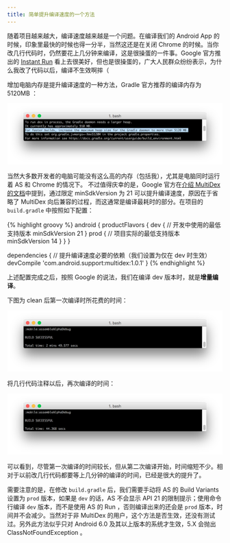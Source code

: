 ```yaml
---
title: 简单提升编译速度的一个方法
---
```


随着项目越来越大，编译速度越来越是一个问题。在编译我们的 Android App 的时候，印象里最快的时候也得一分半，当然这还是在关闭 Chrome 的时候。当你改几行代码时，仍然要花上几分钟来编译，这是很操蛋的一件事。Google 官方推出的 [Instant Run](https://developer.android.com/studio/run/index.html#instant-run "Instant Run") 看上去很美好，但也是很操蛋的，广大人民群众纷纷表示，为什么我改了代码以后，编译不生效啊摔（

增加电脑内存是提升编译速度的一种方法，Gradle 官方推荐的编译内存为 5120MB ：

![5120MB](/assets/img/2016-07-07-5120MB.png "5120MB")

当然大多数开发者的电脑可能没有这么高的内存（包括我），尤其是电脑同时运行着 AS 和 Chrome 的情况下。 不过值得庆幸的是，Google 官方在[介绍 MultiDex 的文档](https://developer.android.com/studio/build/multidex.html#dev-build "Optimizing Multidex Development Builds")中提到，通过限定 minSdkVersion 为 21 可以提升编译速度，原因在于省略了 MultiDex 向后兼容的过程，而这通常是编译最耗时的部分。在项目的 `build.gradle` 中按照如下配置：

{% highlight groovy %}
android {
    productFlavors {
        dev {
            // 开发中使用的最低支持版本
            minSdkVersion 21
        }
        prod {
            // 项目实际的最低支持版本
            minSdkVersion 14
        }
    }
}

dependencies {
    // 提升编译速度必要的依赖（我们设置为仅在 dev 时生效）
    devCompile 'com.android.support:multidex:1.0.1'
} {% endhighlight %}

上述配置完成之后，按照 Google 的说法，我们在编译 dev 版本时，就是**增量编译**。

下图为 clean 后第一次编译时所花费的时间：

![First](/assets/img/2016-07-07-First.png "First")

将几行代码注释以后，再次编译的时间：

![Second](/assets/img/2016-07-07-Second.png "Second")

可以看到，尽管第一次编译的时间较长，但从第二次编译开始，时间缩短不少。相对于以前改几行代码都要等上几分钟的编译的时间，已经是很大的提升了。

需要注意的是，在修改 `build.gradle` 后，我们需要手动将 AS 的 Build Variants 设置为 `prod` 版本，如果是 `dev` 的话，AS 不会显示 API 21 的限制提示；使用命令行编译 `dev` 版本，而不是使用 AS 的 Run ，否则编译出来的还会是 `prod` 版本，时间并不会减少。当然对于非 MultiDex 的用户，这个方法是否生效，还没有测试过。另外此方法似乎只对 Android 6.0 及其以上版本的系统才生效，5.X 会抛出 ClassNotFoundException 。